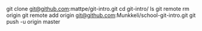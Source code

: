 git clone git@github.com:mattpe/git-intro.git
cd git-intro/
ls
git remote rm origin
git remote add origin git@github.com:Munkkeli/school-git-intro.git
git push -u origin master
